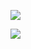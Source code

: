 



![](http://upload-images.jianshu.io/upload_images/51001-c409e48cf39f726c.jpg?imageMogr2/auto-orient/strip%7CimageView2/2/w/1240)


![](http://upload-images.jianshu.io/upload_images/51001-6bd145f8b926a240.jpg?imageMogr2/auto-orient/strip%7CimageView2/2/w/1240)